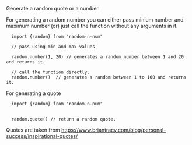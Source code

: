 Generate a random quote or a number.



For generating a random number you can either pass minium number and maximum number (or) just call the function without any arguments in it.  
```
  import {random} from "random-n-num"

  // pass using min and max values

  random.number(1, 20) // generates a random number between 1 and 20 and returns it.

  // call the function directly.
  random.number()  // generates a random between 1 to 100 and returns it.

```

For generating a quote

```
  import {random} from "random-n-num"


  random.quote() // return a random quote.

```

Quotes are taken from https://www.briantracy.com/blog/personal-success/inspirational-quotes/